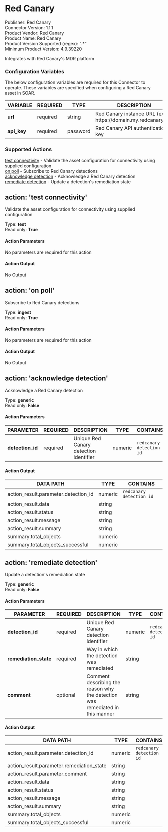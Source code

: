 [comment]: # "Auto-generated SOAR connector documentation"
# Red Canary

Publisher: Red Canary  
Connector Version: 1\.1\.1  
Product Vendor: Red Canary  
Product Name: Red Canary  
Product Version Supported (regex): "\.\*"  
Minimum Product Version: 4\.9\.39220  

Integrates with Red Canary's MDR platform

### Configuration Variables
The below configuration variables are required for this Connector to operate.  These variables are specified when configuring a Red Canary asset in SOAR.

VARIABLE | REQUIRED | TYPE | DESCRIPTION
-------- | -------- | ---- | -----------
**url** |  required  | string | Red Canary instance URL \(ex\. https\://domain\.my\.redcanary\.co\)
**api\_key** |  required  | password | Red Canary API authentication key

### Supported Actions  
[test connectivity](#action-test-connectivity) - Validate the asset configuration for connectivity using supplied configuration  
[on poll](#action-on-poll) - Subscribe to Red Canary detections  
[acknowledge detection](#action-acknowledge-detection) - Acknowledge a Red Canary detection  
[remediate detection](#action-remediate-detection) - Update a detection's remediation state  

## action: 'test connectivity'
Validate the asset configuration for connectivity using supplied configuration

Type: **test**  
Read only: **True**

#### Action Parameters
No parameters are required for this action

#### Action Output
No Output  

## action: 'on poll'
Subscribe to Red Canary detections

Type: **ingest**  
Read only: **True**

#### Action Parameters
No parameters are required for this action

#### Action Output
No Output  

## action: 'acknowledge detection'
Acknowledge a Red Canary detection

Type: **generic**  
Read only: **False**

#### Action Parameters
PARAMETER | REQUIRED | DESCRIPTION | TYPE | CONTAINS
--------- | -------- | ----------- | ---- | --------
**detection\_id** |  required  | Unique Red Canary detection identifier | numeric |  `redcanary detection id` 

#### Action Output
DATA PATH | TYPE | CONTAINS
--------- | ---- | --------
action\_result\.parameter\.detection\_id | numeric |  `redcanary detection id` 
action\_result\.data | string | 
action\_result\.status | string | 
action\_result\.message | string | 
action\_result\.summary | string | 
summary\.total\_objects | numeric | 
summary\.total\_objects\_successful | numeric |   

## action: 'remediate detection'
Update a detection's remediation state

Type: **generic**  
Read only: **False**

#### Action Parameters
PARAMETER | REQUIRED | DESCRIPTION | TYPE | CONTAINS
--------- | -------- | ----------- | ---- | --------
**detection\_id** |  required  | Unique Red Canary detection identifier | numeric |  `redcanary detection id` 
**remediation\_state** |  required  | Way in which the detection was remediated | string | 
**comment** |  optional  | Comment describing the reason why the detection was remediated in this manner | string | 

#### Action Output
DATA PATH | TYPE | CONTAINS
--------- | ---- | --------
action\_result\.parameter\.detection\_id | numeric |  `redcanary detection id` 
action\_result\.parameter\.remediation\_state | string | 
action\_result\.parameter\.comment | string | 
action\_result\.data | string | 
action\_result\.status | string | 
action\_result\.message | string | 
action\_result\.summary | string | 
summary\.total\_objects | numeric | 
summary\.total\_objects\_successful | numeric | 